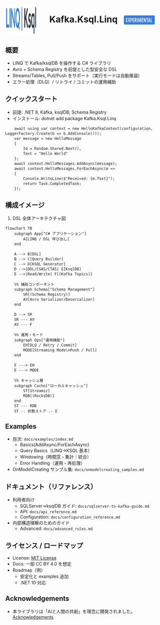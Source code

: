 ﻿# <img src="LinqKsql-logo.png" alt="LinqKsql" width="100" height="100" style="vertical-align:middle;margin-right:8px;"/> &nbsp; &nbsp; Kafka.Ksql.Linq &nbsp;&nbsp;<img src="experimental.png" alt="Experimental"  height="30" style="vertical-align:middle;margin-right:8px;"/>

## 概要
- LINQ で Kafka/ksqlDB を操作する C# ライブラリ
- Avro + Schema Registry を前提とした型安全な DSL
- Streams/Tables, Pull/Push をサポート（実行モードは自動推論）
- エラー処理（DLQ）/ リトライ / コミットの運用補助

## クイックスタート
- 前提: .NET 8, Kafka, ksqlDB, Schema Registry
- インストール: dotnet add package Kafka.Ksql.Linq
```
    await using var context = new HelloKafkaContext(configuration, LoggerFactory.Create(b => b.AddConsole()));
    var message = new HelloMessage
    {
        Id = Random.Shared.Next(),
        Text = "Hello World"
    };
    await context.HelloMessages.AddAsync(message);
    await context.HelloMessages.ForEachAsync(m =>
    {
        Console.WriteLine($"Received: {m.Text}");
        return Task.CompletedTask;
    });
```


## 構成イメージ
1) DSL 全体アーキテクチャ図
``` mermaid
flowchart TB
    subgraph App["C# アプリケーション"]
        A[LINQ / DSL 呼び出し]
    end

    A --> B[DSL]
    B --> C[Query Builder]
    C --> D[KSQL Generator]
    D -->|DDL/CSAS/CTAS| E[KsqlDB]
    E -->|Read/Write| F[(Kafka Topics)]

    %% 補助コンポーネント
    subgraph Schema["Schema Management"]
        SR[(Schema Registry)]
        AV[Avro Serializer/Deserializer]
    end

    D --> SR
    SR --- AV
    AV --- F

    %% 運用・モード
    subgraph Ops["運用機能"]
        EH[DLQ / Retry / Commit]
        MODE[Streaming Mode\nPush / Pull]
    end

    E ---> EH
    E ---> MODE

    %% キャッシュ層
    subgraph Cache["ローカルキャッシュ"]
        ST[Streamiz]
        RDB[(RocksDB)]
    end
    ST --- RDB
    ST -. 状態ストア .- E
``` 

## Examples
- 目次: `docs/examples/index.md`
  - Basics(AddAsync/ForEachAsync)
  - Query Basics（LINQ→KSQL 基本）
  - Windowing（時間窓・集計｜統合）
  - Error Handling（運用・再処理）
- OnModelCreating サンプル集: `docs/onmodelcreating_samples.md`

## ドキュメント（リファレンス）
- 利用者向け
  - SQLServer→ksqlDB ガイド: `docs/sqlserver-to-kafka-guide.md`
  - API: `docs/api_reference.md`
  - Configuration: `docs/configuration_reference.md`
- 内部構造理解のためのガイド
  - Advanced: `docs/advanced_rules.md`

## ライセンス / ロードマップ
- License: [MIT License](./LICENSE)
- Docs: 一部 CC BY 4.0 を想定
- Roadmap（例）
  - 安定化と examples 追加
  - .NET 10 対応


## Acknowledgements
- 本ライブラリは「AIと人間の共創」を理念に開発されました。[Acknowledgements](./docs/acknowledgements.md)
